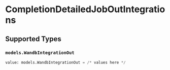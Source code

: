 # CompletionDetailedJobOutIntegrations


## Supported Types

### `models.WandbIntegrationOut`

```python
value: models.WandbIntegrationOut = /* values here */
```

